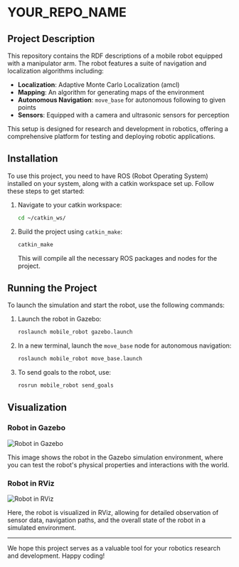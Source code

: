 # YOUR_REPO_NAME

## Project Description

This repository contains the RDF descriptions of a mobile robot equipped with a manipulator arm. The robot features a suite of navigation and localization algorithms including:

- **Localization**: Adaptive Monte Carlo Localization (amcl)
- **Mapping**: An algorithm for generating maps of the environment
- **Autonomous Navigation**: `move_base` for autonomous following to given points
- **Sensors**: Equipped with a camera and ultrasonic sensors for perception

This setup is designed for research and development in robotics, offering a comprehensive platform for testing and deploying robotic applications.

## Installation

To use this project, you need to have ROS (Robot Operating System) installed on your system, along with a catkin workspace set up. Follow these steps to get started:

1. Navigate to your catkin workspace:
    ```bash
    cd ~/catkin_ws/
    ```
2. Build the project using `catkin_make`:
    ```bash
    catkin_make
    ```

    This will compile all the necessary ROS packages and nodes for the project.

## Running the Project

To launch the simulation and start the robot, use the following commands:

1. Launch the robot in Gazebo:
    ```bash
    roslaunch mobile_robot gazebo.launch
    ```
2. In a new terminal, launch the `move_base` node for autonomous navigation:
    ```bash
    roslaunch mobile_robot move_base.launch
    ```
3. To send goals to the robot, use:
    ```bash
    rosrun mobile_robot send_goals
    ```

## Visualization

### Robot in Gazebo

![Robot in Gazebo](IMAGE_URL_FOR_GAZEBO)

This image shows the robot in the Gazebo simulation environment, where you can test the robot's physical properties and interactions with the world.

### Robot in RViz

![Robot in RViz](IMAGE_URL_FOR_RVIZ)

Here, the robot is visualized in RViz, allowing for detailed observation of sensor data, navigation paths, and the overall state of the robot in a simulated environment.


---

We hope this project serves as a valuable tool for your robotics research and development. Happy coding!
